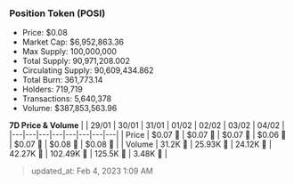
  ### Position Token (POSI)
  - Price: $0.08
  - Market Cap: $6,952,863.36
  - Max Supply: 100,000,000
  - Total Supply: 90,971,208.002
  - Circulating Supply: 90,609,434.862
  - Total Burn: 361,773.14
  - Holders: 719,719
  - Transactions: 5,640,378
  - Volume: $387,853,563.96

  **7D Price & Volume**
  | | 29&#x2F;01 | 30&#x2F;01 | 31&#x2F;01 | 01&#x2F;02 | 02&#x2F;02 | 03&#x2F;02 | 04&#x2F;02 |
  |---|---|---|---|---|---|---|---|
  | Price | $0.07 🚀 | $0.07 🔻 | $0.07 🔻 | $0.06 🔻 | $0.07 🚀 | $0.08 🚀 | $0.08 🔻 |
  | Volume | 31.2K 🔻 | 25.93K 🔻 | 24.12K 🔻 | 42.27K 🚀 | 102.49K 🚀 | 125.5K 🚀 | 3.48K 🔻 |

  > updated_at: Feb 4, 2023 1:09 AM
